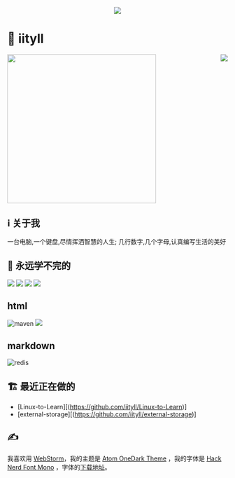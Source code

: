 <a href="https://github.com/iityll">
  <p align="center">
    <img src="https://github-profile-trophy.vercel.app/?username=iityll&column=7&theme=onedark"/>
  </p>
</a>

# 👋 iityll
<img align="right" src="https://metrics.lecoq.io/iityll?template=terminal" />
<img width="340px" src="https://github-readme-stats.vercel.app/api?username=iityll&theme=vue-dark&count_private=true&show_icons=true" />

## ℹ️ 关于我

一台电脑,一个键盘,尽情挥洒智慧的人生; 几行数字,几个字母,认真编写生活的美好

## 📖 永远学不完的

<code><img src="https://img.shields.io/badge/typescript-%23007ACC.svg?style=for-the-badge&logo=typescript&logoColor=white"/></code>
<code><img src="https://img.shields.io/badge/react-%2320232a.svg?style=for-the-badge&logo=react&logoColor=%2361DAFB"/></code>
<code><img src="https://img.shields.io/badge/vue-%2335495e.svg?style=for-the-badge&logo=vuedotjs&logoColor=%234FC08D"/></code>
<code><img src="https://img.shields.io/badge/node.js-6DA55F?style=for-the-badge&logo=node.js&logoColor=white"/></code>
## html
![maven](https://raster.shields.io/badge/Maven-3.1+-red")
<code><img src="https://raster.shields.io/badge/Maven-3.1+-red"/></code>

## markdown
![redis](https://img.shields.io/badge/Redis-5.0+-yellow)


## 🏗️ 最近正在做的

* [Linux-to-Learn][(https://github.com/iityll/Linux-to-Learn)]
* [external-storage][(https://github.com/iityll/external-storage)]

## ✍️

我喜欢用 [WebStorm](https://www.jetbrains.com/webstorm/)，我的主题是 [Atom OneDark Theme](https://plugins.jetbrains.com/plugin/12178-atom-onedark-theme) ，我的字体是 [Hack Nerd Font Mono](https://www.programmingfonts.org/#hack) ，字体的[下载地址](https://www.nerdfonts.com/font-downloads#:~:text=%E2%80%A2%20Info%3A%20Dotted%20zero%2C%20short%20descenders%2C%20expands%20upon%20work%20done%20for%20Bitstream%20Vera%20%26%20DejaVu%2C%20legible%20at%20common%20sizes)。
